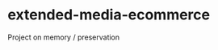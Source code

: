 # extended-media-ecommerce
Project on memory / preservation
<!-- // git push origin `git subtree split --prefix dist master`:gh-pages --force -->